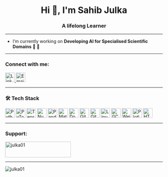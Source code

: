 <h1 align="center">Hi 👋, I'm Sahib Julka</h1>
<h3 align="center">A lifelong Learner</h3>

---

- I’m currently working on **Developing AI for Specialised Scientific Domains** 🔭 🩻

---

<h3 align="left">Connect with me:</h3>
<p align="left">
  <a href="https://www.linkedin.com/in/sahib-julka/" target="_blank">
    <img src="https://cdn.jsdelivr.net/gh/devicons/devicon/icons/linkedin/linkedin-original.svg" alt="LinkedIn" height="30" width="30" />
  </a>
  <a href="mailto:sahib.julka@uni-passau.de" target="_blank">
    <img src="https://img.icons8.com/fluency/48/000000/new-post.png" alt="Email" height="30" width="30" />
  </a>
</p>

---
<h3 align="left">🛠️ Tech Stack</h3>
<p align="left">
  <!-- Core Languages & Libraries -->
  <img src="https://cdn.jsdelivr.net/gh/devicons/devicon/icons/python/python-original.svg" height="30" width="30" alt="Python" />
  <img src="https://cdn.jsdelivr.net/gh/devicons/devicon/icons/pytorch/pytorch-original.svg" height="30" width="30" alt="PyTorch" />
  <img src="https://cdn.jsdelivr.net/gh/devicons/devicon/icons/tensorflow/tensorflow-original.svg" height="30" width="30" alt="TensorFlow" />
  <img src="https://cdn.jsdelivr.net/gh/devicons/devicon/icons/numpy/numpy-original.svg" height="30" width="30" alt="NumPy" />
  <img src="https://cdn.jsdelivr.net/gh/devicons/devicon/icons/pandas/pandas-original.svg" height="30" width="30" alt="Pandas" />
  <img src="https://cdn.jsdelivr.net/gh/devicons/devicon/icons/matplotlib/matplotlib-original.svg" height="30" width="30" alt="Matplotlib" />
  
  <!-- DevOps & Infrastructure -->
  <img src="https://cdn.jsdelivr.net/gh/devicons/devicon/icons/docker/docker-original.svg" height="30" width="30" alt="Docker" />
  <img src="https://cdn.jsdelivr.net/gh/devicons/devicon/icons/github/github-original.svg" height="30" width="30" alt="GitHub" />
  <img src="https://cdn.jsdelivr.net/gh/devicons/devicon/icons/git/git-original.svg" height="30" width="30" alt="Git" />
  <img src="https://cdn.jsdelivr.net/gh/devicons/devicon/icons/linux/linux-original.svg" height="30" width="30" alt="Linux" />

  <!-- Cloud & Experiment Tracking -->
  <img src="https://cdn.jsdelivr.net/gh/devicons/devicon/icons/googlecloud/googlecloud-original.svg" height="30" width="30" alt="GCP" />
  <img src="https://img.shields.io/badge/W%26B-FFBE00?logo=Weights%20%26%20Biases&logoColor=black" height="30" alt="Weights & Biases"/>

  <!-- Visualisation & Frontend (optional if relevant) -->
  <img src="https://cdn.jsdelivr.net/gh/devicons/devicon/icons/plotly/plotly-original.svg" height="30" width="30" alt="Plotly" />
  <img src="https://cdn.jsdelivr.net/gh/devicons/devicon/icons/html5/html5-original.svg" height="30" width="30" alt="HTML5" />
</p>

---

<h3 align="left">Support:</h3>
<p>
  <a href="https://ko-fi.com/julka01" target="_blank">
    <img src="https://cdn.ko-fi.com/cdn/kofi3.png?v=3" height="50" width="210" alt="julka01" />
  </a>
</p>

---

<p>
  <img align="left" src="https://github-readme-stats.vercel.app/api/top-langs?username=julka01&show_icons=true&locale=en&layout=compact" alt="julka01" />
</p>


